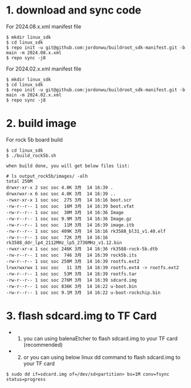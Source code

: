 # 1. download and sync code
For 2024.08.x.xml manifest file
```
$ mkdir linux_sdk
$ cd linux_sdk
$ repo init -u git@github.com:jordonwu/buildroot_sdk-manifest.git -b main -m 2024.08.x.xml
$ repo sync -j8
```

For 2024.02.x.xml manifest file
```
$ mkdir linux_sdk
$ cd linux_sdk
$ repo init -u git@github.com:jordonwu/buildroot_sdk-manifest.git -b main -m 2024.02.x.xml
$ repo sync -j8
```

# 2. build image

For rock 5b board build

```
$ cd linux_sdk
$ ./build_rock5b.sh

when build done, you will get below files list:

# ls output_rock5b/images/ -alh
total 250M
drwxr-xr-x 2 soc soc 4.0K 3月  14 16:39 .
drwxrwxr-x 6 soc soc 4.0K 3月  14 16:39 ..
-rwxr-xr-x 1 soc soc  275 3月  14 16:16 boot.scr
-rw-r--r-- 1 soc soc  16M 3月  14 16:39 boot.vfat
-rw-r--r-- 1 soc soc  30M 3月  14 16:36 Image
-rw-r--r-- 1 soc soc 9.9M 3月  14 16:36 Image.gz
-rw-r--r-- 1 soc soc  11M 3月  14 16:39 image.itb
-rw-r--r-- 1 soc soc 409K 3月  14 16:16 rk3588_bl31_v1.40.elf
-rw-r--r-- 1 soc soc  72K 3月  14 16:16 rk3588_ddr_lp4_2112MHz_lp5_2736MHz_v1.12.bin
-rwxr-xr-x 1 soc soc 246K 3月  14 16:36 rk3588-rock-5b.dtb
-rw-r--r-- 1 soc soc  746 3月  14 16:39 rock5b.its
-rw-r--r-- 1 soc soc 250M 3月  14 16:39 rootfs.ext2
lrwxrwxrwx 1 soc soc   11 3月  14 16:39 rootfs.ext4 -> rootfs.ext2
-rw-r--r-- 1 soc soc  53M 3月  14 16:39 rootfs.tar
-rw-r--r-- 1 soc soc 276M 3月  14 16:39 sdcard.img
-rw-r--r-- 1 soc soc 836K 3月  14 16:22 u-boot.bin
-rw-r--r-- 1 soc soc 9.1M 3月  14 16:22 u-boot-rockchip.bin
```

# 3. flash sdcard.img to TF Card
* 1. you can using balenaEtcher to flash sdcard.img to your TF card (recommended)
* 2. or you can using below linux dd command to flash sdcard.img to your TF card

```
$ sudo dd if=sdcard.img of=/dev/sd<partition> bs=1M conv=fsync  status=progress
```


